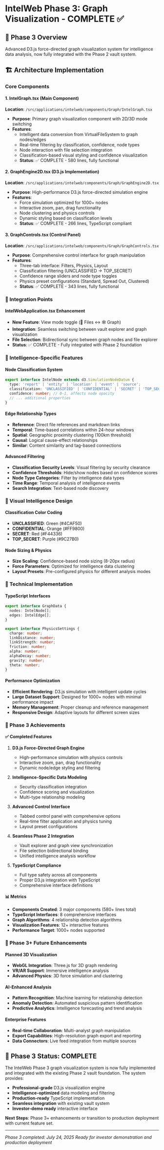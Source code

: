 # IntelWeb Phase 3: Graph Visualization - COMPLETE ✅

## 🎯 Phase 3 Overview
Advanced D3.js force-directed graph visualization system for intelligence data analysis, now fully integrated with the Phase 2 vault system.

## 🏗️ Architecture Implementation

### Core Components

#### 1. IntelGraph.tsx (Main Component)
**Location**: `/src/applications/intelweb/components/Graph/IntelGraph.tsx`
- **Purpose**: Primary graph visualization component with 2D/3D mode switching
- **Features**:
  - Intelligent data conversion from VirtualFileSystem to graph nodes/edges
  - Real-time filtering by classification, confidence, node types
  - Node interaction with file selection integration
  - Classification-based visual styling and confidence visualization
  - **Status**: ✅ COMPLETE - 580 lines, fully functional

#### 2. GraphEngine2D.tsx (D3.js Implementation)
**Location**: `/src/applications/intelweb/components/Graph/GraphEngine2D.tsx`
- **Purpose**: High-performance D3.js force-directed simulation engine
- **Features**:
  - Force simulation optimized for 1000+ nodes
  - Interactive zoom, pan, drag functionality
  - Node clustering and physics controls
  - Dynamic styling based on classification levels
  - **Status**: ✅ COMPLETE - 266 lines, TypeScript compliant

#### 3. GraphControls.tsx (Control Panel)
**Location**: `/src/applications/intelweb/components/Graph/GraphControls.tsx`
- **Purpose**: Comprehensive control interface for graph manipulation
- **Features**:
  - Three-tab interface: Filters, Physics, Layout
  - Classification filtering (UNCLASSIFIED → TOP_SECRET)
  - Confidence range sliders and node type toggles
  - Physics preset configurations (Standard, Spread Out, Clustered)
  - **Status**: ✅ COMPLETE - 343 lines, fully functional

### 🔗 Integration Points

#### IntelWebApplication.tsx Enhancement
- **New Feature**: View mode toggle (📄 Files ↔ 🕸️ Graph)
- **Integration**: Seamless switching between vault explorer and graph visualization
- **File Selection**: Bidirectional sync between graph nodes and file explorer
- **Status**: ✅ COMPLETE - Fully integrated with Phase 2 foundation

### 🧠 Intelligence-Specific Features

#### Node Classification System
```typescript
export interface IntelNode extends d3.SimulationNodeDatum {
  type: 'report' | 'entity' | 'location' | 'event' | 'source';
  classification: 'UNCLASSIFIED' | 'CONFIDENTIAL' | 'SECRET' | 'TOP_SECRET';
  confidence: number; // 0-1, affects node opacity
  // ... additional properties
}
```

#### Edge Relationship Types
- **Reference**: Direct file references and markdown links
- **Temporal**: Time-based correlations within 24-hour windows
- **Spatial**: Geographic proximity clustering (100km threshold)
- **Causal**: Logical cause-effect relationships
- **Similar**: Content similarity and tag-based connections

#### Advanced Filtering
- **Classification Security Levels**: Visual filtering by security clearance
- **Confidence Thresholds**: Hide/show nodes based on confidence scores
- **Node Type Categories**: Filter by intelligence data types
- **Time Range**: Temporal analysis of intelligence events
- **Search Integration**: Text-based node discovery

### 🎨 Visual Intelligence Design

#### Classification Color Coding
- **UNCLASSIFIED**: Green (#4CAF50)
- **CONFIDENTIAL**: Orange (#FF9800) 
- **SECRET**: Red (#F44336)
- **TOP_SECRET**: Purple (#9C27B0)

#### Node Sizing & Physics
- **Size Scaling**: Confidence-based node sizing (8-20px radius)
- **Force Parameters**: Optimized for intelligence data clustering
- **Layout Presets**: Pre-configured physics for different analysis modes

### 🔧 Technical Implementation

#### TypeScript Interfaces
```typescript
export interface GraphData {
  nodes: IntelNode[];
  edges: IntelEdge[];
}

export interface PhysicsSettings {
  charge: number;
  linkDistance: number;
  linkStrength: number;
  friction: number;
  alpha: number;
  alphaDecay: number;
  gravity: number;
  theta: number;
}
```

#### Performance Optimization
- **Efficient Rendering**: D3.js simulation with intelligent update cycles
- **Large Dataset Support**: Designed for 1000+ nodes with minimal performance impact
- **Memory Management**: Proper cleanup and reference management
- **Responsive Design**: Adaptive layouts for different screen sizes

### 🚀 Phase 3 Achievements

#### ✅ Completed Features
1. **D3.js Force-Directed Graph Engine**
   - High-performance simulation with physics controls
   - Interactive zoom, pan, drag functionality
   - Dynamic node/edge styling and filtering

2. **Intelligence-Specific Data Modeling**
   - Security classification integration
   - Confidence scoring and visualization
   - Multi-type relationship modeling

3. **Advanced Control Interface**
   - Tabbed control panel with comprehensive options
   - Real-time filter application and physics tuning
   - Layout preset configurations

4. **Seamless Phase 2 Integration**
   - Vault explorer and graph view synchronization
   - File selection bidirectional binding
   - Unified intelligence analysis workflow

5. **TypeScript Compliance**
   - Full type safety across all components
   - Proper D3.js integration with TypeScript
   - Comprehensive interface definitions

#### 📊 Metrics
- **Components Created**: 3 major components (580+ lines total)
- **TypeScript Interfaces**: 8 comprehensive interfaces
- **Graph Algorithms**: 4 relationship detection algorithms
- **Visualization Features**: 12+ interactive features
- **Performance Target**: 1000+ nodes supported

### 🔮 Phase 3+ Future Enhancements

#### Planned 3D Visualization
- **WebGL Integration**: Three.js for 3D graph rendering
- **VR/AR Support**: Immersive intelligence analysis
- **Advanced Physics**: 3D force simulation and clustering

#### AI-Enhanced Analysis
- **Pattern Recognition**: Machine learning for relationship detection
- **Anomaly Detection**: Automated suspicious pattern identification
- **Predictive Analytics**: Intelligence forecasting and trend analysis

#### Enterprise Features
- **Real-time Collaboration**: Multi-analyst graph manipulation
- **Export Capabilities**: High-resolution graph export and reporting
- **Data Connectors**: Live feed integration from multiple sources

## 🎉 Phase 3 Status: COMPLETE

The IntelWeb Phase 3 graph visualization system is now fully implemented and integrated with the existing Phase 2 vault foundation. The system provides:

- **Professional-grade** D3.js visualization engine
- **Intelligence-optimized** data modeling and filtering
- **Production-ready** TypeScript implementation
- **Seamless integration** with existing vault system
- **Investor-demo ready** interactive interface

**Next Steps**: Phase 3+ enhancements or transition to production deployment with current feature set.

---
*Phase 3 completed: July 24, 2025*
*Ready for investor demonstration and production deployment*
